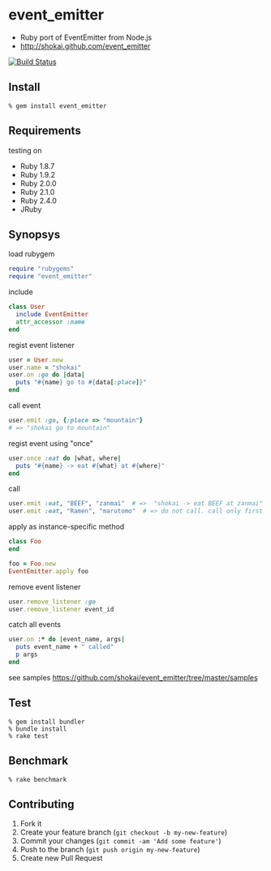 event_emitter
=============

* Ruby port of EventEmitter from Node.js
* http://shokai.github.com/event_emitter

[![Build Status](https://travis-ci.org/shokai/event_emitter.svg)](https://travis-ci.org/shokai/event_emitter)


Install
-------

    % gem install event_emitter


Requirements
------------

testing on

* Ruby 1.8.7
* Ruby 1.9.2
* Ruby 2.0.0
* Ruby 2.1.0
* Ruby 2.4.0
* JRuby


Synopsys
--------

load rubygem
```ruby
require "rubygems"
require "event_emitter"
```

include
```ruby
class User
  include EventEmitter
  attr_accessor :name
end
```

regist event listener
```ruby
user = User.new
user.name = "shokai"
user.on :go do |data|
  puts "#{name} go to #{data[:place]}"
end
```

call event
```ruby
user.emit :go, {:place => "mountain"}
# => "shokai go to mountain"
```

regist event using "once"
```ruby
user.once :eat do |what, where|
  puts "#{name} -> eat #{what} at #{where}"
end
```

call
```ruby
user.emit :eat, "BEEF", "zanmai"  # =>  "shokai -> eat BEEF at zanmai"
user.emit :eat, "Ramen", "marutomo"  # => do not call. call only first time.
```

apply as instance-specific method
```ruby
class Foo
end

foo = Foo.new
EventEmitter.apply foo
```

remove event listener
```ruby
user.remove_listener :go
user.remove_listener event_id
```

catch all events
```ruby
user.on :* do |event_name, args|
  puts event_name + " called"
  p args
end
```

see samples https://github.com/shokai/event_emitter/tree/master/samples


Test
----

    % gem install bundler
    % bundle install
    % rake test


Benchmark
---------

    % rake benchmark


Contributing
------------
1. Fork it
2. Create your feature branch (`git checkout -b my-new-feature`)
3. Commit your changes (`git commit -am 'Add some feature'`)
4. Push to the branch (`git push origin my-new-feature`)
5. Create new Pull Request
